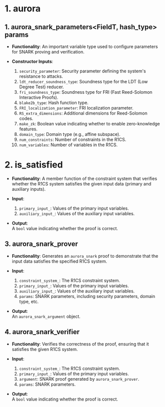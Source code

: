 # 1. aurora
## 1. aurora_snark_parameters<FieldT, hash_type> params
- **Functionality**: An important variable type used to configure parameters for SNARK proving and verification.
- **Constructor Inputs**:

  1. `security_parameter`: Security parameter defining the system's resistance to attacks.
  2. `ldt_reducer_soundness_type`: Soundness type for the LDT (Low Degree Test) reducer.
  3. `fri_soundness_type`: Soundness type for FRI (Fast Reed-Solomon Interactive Proofs).
  4. `blake2b_type`: Hash function type.
  5. `FRI_localization_parameter`: FRI localization parameter.
  6. `RS_extra_dimensions`: Additional dimensions for Reed-Solomon codes.
  7. `make_zk`: Boolean value indicating whether to enable zero-knowledge features.
  8. `domain_type`: Domain type (e.g., affine subspace).
  9. `num_constraints`: Number of constraints in the R1CS.
  10. `num_variables`: Number of variables in the R1CS.

# 2. is_satisfied
- **Functionality**: A member function of the constraint system that verifies whether the R1CS system satisfies the given input data (primary and auxiliary inputs).
- **Input**:

  1. `primary_input_`: Values of the primary input variables.
  2. `auxiliary_input_`: Values of the auxiliary input variables.
- **Output**:  
  A `bool` value indicating whether the proof is correct.

## 3. aurora_snark_prover
- **Functionality**: Generates an `aurora_snark` proof to demonstrate that the input data satisfies the specified R1CS system.
- **Input**:

  1. `constraint_system_`: The R1CS constraint system.
  2. `primary_input_`: Values of the primary input variables.
  3. `auxiliary_input_`: Values of the auxiliary input variables.
  4. `params`: SNARK parameters, including security parameters, domain type, etc.
- **Output**:  
  An `aurora_snark_argument` object.

## 4. aurora_snark_verifier
- **Functionality**: Verifies the correctness of the proof, ensuring that it satisfies the given R1CS system.
- **Input**:

  1. `constraint_system_`: The R1CS constraint system.
  2. `primary_input_`: Values of the primary input variables.
  3. `argument`: SNARK proof generated by `aurora_snark_prover`.
  4. `params`: SNARK parameters.

- **Output**:  
  A `bool` value indicating whether the proof is correct.